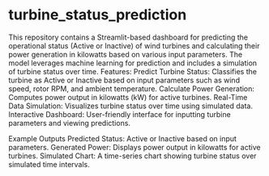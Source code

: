 # turbine_status_prediction
This repository contains a Streamlit-based dashboard for predicting the operational status (Active or Inactive) of wind turbines and calculating their power generation in kilowatts based on various input parameters. The model leverages machine learning for prediction and includes a simulation of turbine status over time.
Features:
Predict Turbine Status: Classifies the turbine as Active or Inactive based on input parameters such as wind speed, rotor RPM, and ambient temperature.
Calculate Power Generation: Computes power output in kilowatts (kW) for active turbines.
Real-Time Data Simulation: Visualizes turbine status over time using simulated data.
Interactive Dashboard: User-friendly interface for inputting turbine parameters and viewing predictions.

Example Outputs
Predicted Status:
Active or Inactive based on input parameters.
Generated Power:
Displays power output in kilowatts for active turbines.
Simulated Chart:
A time-series chart showing turbine status over simulated time intervals.
